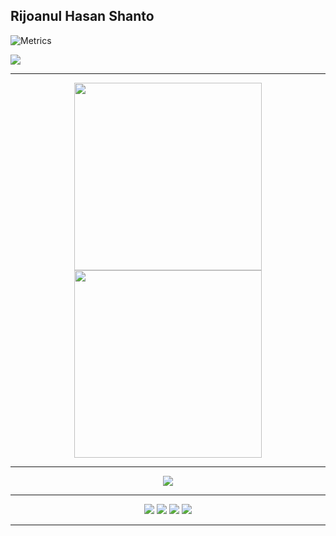 ## Rijoanul Hasan Shanto

![Metrics](https://metrics.lecoq.io/Rijoanul-Shanto?template=classic&languages=1&lines=1&followup=1&achievements=1&activity=1&stackoverflow=1&base=header%2C%20activity%2C%20community%2C%20repositories%2C%20metadata&base.indepth=false&base.hireable=false&base.skip=false&languages=false&languages.limit=8&languages.threshold=0%25&languages.other=false&languages.colors=github&languages.sections=most-used&languages.indepth=false&languages.analysis.timeout=15&languages.analysis.timeout.repositories=7.5&languages.categories=markup%2C%20programming&languages.recent.categories=markup%2C%20programming&languages.recent.load=300&languages.recent.days=14&lines=false&lines.sections=base&lines.repositories.limit=4&lines.history.limit=1&lines.delay=0&followup=false&followup.sections=repositories&followup.indepth=false&followup.archived=true&achievements=false&achievements.threshold=C&achievements.secrets=true&achievements.display=detailed&achievements.limit=0&activity=false&activity.limit=5&activity.load=300&activity.days=14&activity.visibility=all&activity.timestamps=false&activity.filter=all&stackoverflow=false&stackoverflow.user=6326147&stackoverflow.sections=answers-top%2C%20questions-recent&stackoverflow.limit=2&stackoverflow.lines=4&stackoverflow.lines.snippet=2&config.timezone=Asia%2FDhaka)

![](https://komarev.com/ghpvc/?username=Rijoanul-Shanto&color=blue)

---

<p align="center">
<img src="https://camo.githubusercontent.com/9e342bd35a241b71d3e030508048a7afcd2152475a3def94e59473ea67d68ca8/68747470733a2f2f6c6974746c652e6b796c6572636f6e7761792e636f6d2f696d616765732f676f6c616e672d776861742e676966" width="300" data-canonical-src="https://little.kylerconway.com/images/golang-what.gif" style="max-width:100%;">

<img src="https://camo.githubusercontent.com/c1c93f9eb67d41cd3ab567824405631bbec58b7d9ea37496a485cb3b3a71d5a2/68747470733a2f2f696e74726f2e727573746272696467652e636f6d2f696d672f6665727269732e676966" width="300" data-canonical-src="https://intro.rustbridge.com/img/ferris.gif" style="max-width:100%;">
</p>

---

<p align="center">
<img src="https://camo.githubusercontent.com/c8603029e1d7baade74d71c1823bdcdbaa61f08c2bf062a483e02e0f4ace034c/68747470733a2f2f692e67697068792e636f6d2f5254684e30684f5332474f344d2e676966" data-canonical-src="https://i.giphy.com/RThN0hOS2GO4M.gif" style="max-width:100%;">
</p>

---
<p align="center">
<img src="https://img.shields.io/github/followers/Rijoanul-Shanto?style=social">
<img src="https://img.shields.io/github/stars/Rijoanul-Shanto?style=social">
<img src="https://img.shields.io/youtube/channel/views/UCUXVy1CkTt9X1UPwQEwXfIA?style=social">
<img src="https://img.shields.io/twitch/status/robert_jr?style=social">
</p>

---
